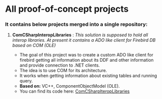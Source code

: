 
# All proof-of-concept projects

### It contains below projects merged into a single repository:

1.  **ComCSharpInteropLibraries** : 
  _This solution is supposed to hold all interop libraries. At present it contains a ADO like client for Firebird DB based on COM (OLE)_
  
      - The goal of this project was to create a custom ADO like client for firebird getting all information about its DDF and other information and provide connection to .NET clients.
      - The idea is to use COM for its architecture.
      - It works when getting information about existing tables and running query.
      - **Based on:** VC++, ComponentObjectModel (OLE).
      - You can find its code here: [ComCSharpIteropLibraries](https://github.com/stephen-pinto/POC/tree/main/ComCSharpIteropLibraries)
      
